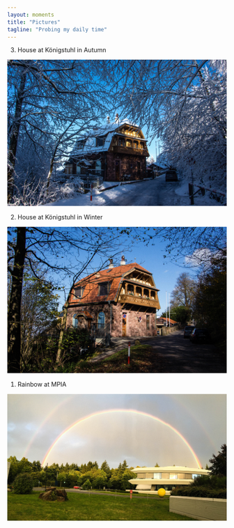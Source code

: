 ```yaml
---
layout: moments
title: "Pictures"
tagline: "Probing my daily time"
---
```



3. House at Königstuhl in Autumn
<div> <img src="/img/house.jpg" alt=""> </div>

2. House at Königstuhl in Winter
<div> <img src="/img/house1.jpg" alt=""> </div>

1. Rainbow at MPIA
<div> <img src="/img/rainbow.jpg" alt=""> </div>
